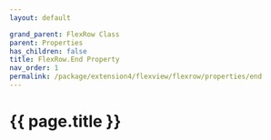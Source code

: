 ```yaml
---
layout: default

grand_parent: FlexRow Class
parent: Properties
has_children: false
title: FlexRow.End Property
nav_order: 1
permalink: /package/extension4/flexview/flexrow/properties/end
---
```

# {{ page.title }}